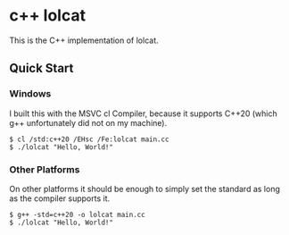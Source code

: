 # c++ lolcat

This is the C++ implementation of lolcat. 

## Quick Start

### Windows

I built this with the MSVC cl Compiler, because it supports C++20 (which g++ unfortunately did not on my machine).

```console
$ cl /std:c++20 /EHsc /Fe:lolcat main.cc
$ ./lolcat "Hello, World!"
```

### Other Platforms

On other platforms it should be enough to simply set the standard as long as the compiler supports it.

```console
$ g++ -std=c++20 -o lolcat main.cc 
$ ./lolcat "Hello, World!"
```